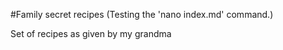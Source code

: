 #Family secret recipes (Testing the 'nano index.md' command.)

Set of recipes as given by my grandma

